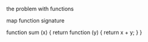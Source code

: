 the problem with functions

<!-- noop and identity -->

map
function signature

function sum (x) {
  return function (y) {
    return x + y;
  }
}

<!-- niave map -->

<!-- export const getRetailerPage = partial(getPage, ); -->
